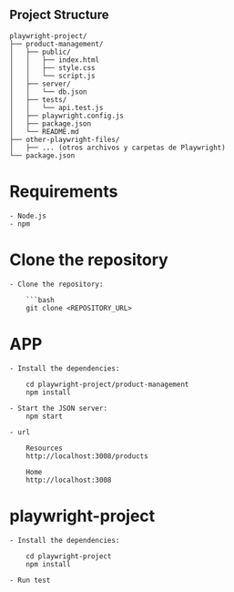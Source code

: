 
## Project Structure

    playwright-project/
    ├── product-management/
    │   ├── public/
    │   │   ├── index.html
    │   │   ├── style.css
    │   │   └── script.js
    │   ├── server/
    │   │   └── db.json
    │   ├── tests/
    │   │   └── api.test.js
    │   ├── playwright.config.js
    │   ├── package.json
    │   └── README.md
    ├── other-playwright-files/
    │   ├── ... (otros archivos y carpetas de Playwright)
    └── package.json


# Requirements

    - Node.js
    - npm

# Clone the repository

    - Clone the repository:
    
        ```bash
        git clone <REPOSITORY_URL>
        
# APP

    - Install the dependencies:

        cd playwright-project/product-management
        npm install

    - Start the JSON server: 
        npm start

    - url
    
        Resources
        http://localhost:3008/products

        Home
        http://localhost:3008

# playwright-project

    - Install the dependencies:

        cd playwright-project
        npm install

    - Run test



